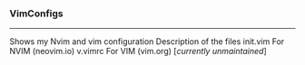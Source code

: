 ### VimConfigs
------------------------
Shows my Nvim and vim configuration 
Description of the files 
init.vim For NVIM (neovim.io)
v.vimrc For VIM  (vim.org)
[*currently unmaintained*]
